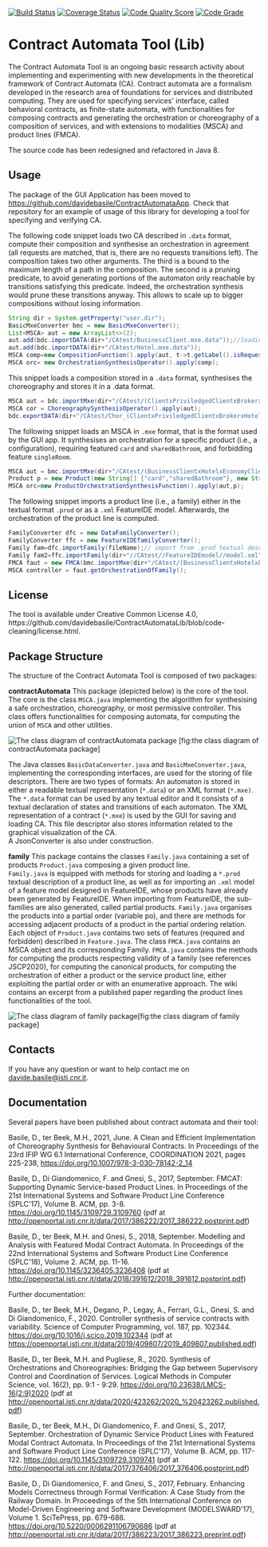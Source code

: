 [![Build Status](https://travis-ci.com/davidebasile/ContractAutomataLib.svg?branch=code-cleaning)](https://travis-ci.com/davidebasile/ContractAutomataLib)
[![Coverage Status](https://coveralls.io/repos/github/davidebasile/ContractAutomataLib/badge.svg?branch=code-cleaning)](https://coveralls.io/github/davidebasile/ContractAutomataLib?branch=code-cleaning)
[![Code Quality Score](https://www.code-inspector.com/project/23757/score/svg)](https://frontend.code-inspector.com/public/project/23757/ContractAutomataLib/dashboard)
[![Code Grade](https://www.code-inspector.com/project/23757/status/svg)](https://frontend.code-inspector.com/public/project/23757/ContractAutomataLib/dashboard)


<h1>Contract Automata Tool (Lib) </h1>

The Contract Automata Tool is an ongoing basic research activity about implementing 
and experimenting with new developments in the theoretical framework of Contract Automata (CA).
Contract automata are a formalism developed in the research area of foundations for services and distributed 
computing.
They are used for specifying services' interface, called behavioral contracts, 
 as finite-state automata, with functionalities for composing contracts and generating the 
 orchestration or choreography of a composition of services, and with extensions to modalities (MSCA) and product 
 lines (FMCA).

The source code has been redesigned and refactored  in Java 8.

<h2>Usage</h2>

The  package  of the GUI Application has been moved to https://github.com/davidebasile/ContractAutomataApp.
Check that repository for an example of usage of this library for developing a tool for specifying and verifying 
CA.


The following code snippet loads two CA described in `.data` format, compute their composition and synthesise 
an orchestration in agreement (all requests are matched, that is, there are no requests transitions left). 
The composition takes two other arguments. The third is a bound to the maximum length of a path in the composition. 
The second is a pruning predicate, to avoid generating portions of the automaton only reachable by transitions 
satisfying this predicate. Indeed, the orchestration synthesis would prune these transitions anyway.
This allows to scale up to bigger compositions without losing information.
```java
String dir = System.getProperty("user.dir");
BasicMxeConverter bmc = new BasicMxeConverter();
List<MSCA> aut = new ArrayList<>(2);	
aut.add(bdc.importDATA(dir+"/CAtest/BusinessClient.mxe.data"));//loading textual .data description of a CA
aut.add(bdc.importDATA(dir+"/CAtest/Hotel.mxe.data"));
MSCA comp=new CompositionFunction().apply(aut, t->t.getLabel().isRequest(),100);
MSCA orc= new OrchestrationSynthesisOperator().apply(comp);
```

This snippet loads a composition stored in a `.data` format, synthesises the choreography and stores it 
in a .data format.
```java
MSCA aut = bdc.importMxe(dir+"/CAtest/(ClientxPriviledgedClientxBrokerxHotelxHotel).mxe.data");
MSCA cor = ChoreographySynthesisOperator().apply(aut);
bdc.exportDATA(dir+"/CAtest/Chor_(ClientxPriviledgedClientxBrokerxHotelxHotel).data",cor);
```

The following snippet loads an MSCA in `.mxe` format, that is the format used by the GUI app. 
It synthesises an orchestration for a specific product (i.e., a configuration), requiring featured 
`card` and `sharedBathroom`, and forbidding feature `singleRoom`.
```java
MSCA aut = bmc.importMxe(dir+"/CAtest/(BusinessClientxHotelxEconomyClient).mxe");		
Product p = new Product(new String[] {"card","sharedBathroom"}, new String[] {"singleRoom"});
MSCA orc=new ProductOrchestrationSynthesisFunction().apply(aut,p);	
```

The following snippet imports a product line (i.e., a family) either in the textual format `.prod` or 
as a `.xml` FeatureIDE model. Afterwards, the orchestration of the product line is computed.
```java
FamilyConverter dfc = new DataFamilyConverter();
FamilyConverter ffc = new FeatureIDEfamilyConverter();
Family fam=dfc.importFamily(fileName);// import from .prod textual description of products
Family fam2=ffc.importFamily(dir+"//CAtest//FeatureIDEmodel//model.xml"); //import from FeatureIDE model
FMCA faut = new FMCA(bmc.importMxe(dir+"/CAtest/(BusinessClientxHotelxEconomyClient).mxe"),fam);
MSCA controller = faut.getOrchestrationOfFamily();		
```

<h2>License</h2>
The tool is available under Creative Common License 4.0,
 https://github.com/davidebasile/ContractAutomataLib/blob/code-cleaning/license.html.


<h2>Package Structure</h2>

The structure of the Contract Automata Tool is composed of two  packages:

**contractAutomata** This package (depicted below) is the core of the tool. 
The core is the class `MSCA.java` implementing the algorithm
for synthesising a safe orchestration, choreography, or most permissive controller.
This class offers functionalities for composing automata, for computing the union
of `MSCA` and other utilities. 

![The class diagram of contractAutomata package](./doc/contractAutomata_classdiagram.png)
[fig:the class diagram of contractAutomata package]

The Java classes `BasicDataConverter.java` and `BasicMxeConverter.java`, implementing 
the corresponding interfaces,   are used for the storing of file descriptors.
There are two types of formats: 
An automaton is stored in either a readable textual representation
(`*.data`) or an XML format (`*.mxe)`. The `*.data` format can be 
used by any textual editor and it consists of a textual
declaration of states and transitions of each automaton. The XML
representation of a contract (`*.mxe`) is used by the GUI for saving and
loading CA. This file descriptor also stores information related to
the graphical visualization of the CA.  
A JsonConverter is also under construction.


**family** 
This package contains the classes `Family.java` containing a set of products  `Product.java` composing a given product line.  
`Family.java` is equipped with methods for storing and loading a `*.prod`  textual description of a product line, as well as for importing 
an `.xml` model of a feature model designed in FeatureIDE, whose products have already been generated by FeatureIDE. 
When importing from FeatureIDE, the sub-families are also generated, called partial products.
`Family.java` organises the products into a partial order (variable po), and there are methods for accessing adjacent products 
of a product in the partial ordering relation.
Each object of  `Product.java` contains two sets of features (required and forbidden) described in `Feature.java`.
The class `FMCA.java` contains an MSCA object and its corresponding Family. 
`FMCA.java`  contains the methods for computing the products respecting validity of a family (see references JSCP2020), 
for computing the canonical products, for computing the orchestration of either a product or the service product line, either exploiting the partial order 
or with an enumerative approach. 
The wiki contains an excerpt from a published paper regarding the product lines functionalities of the tool.

![The class diagram of family package](./doc/family_classdiagram.png)[fig:the class diagram of family package]


<h2>Contacts</h2>

If you have any question or want to help contact me on davide.basile@isti.cnr.it.


<h2>Documentation</h2>

Several papers have been published about contract automata and their tool:

Basile, D., ter Beek, M.H., 2021, June. A Clean and Efficient Implementation of Choreography Synthesis for Behavioural Contracts. 
In Proceedings of the 23rd IFIP WG 6.1 International Conference, COORDINATION 2021, pages 225-238, 
https://doi.org/10.1007/978-3-030-78142-2_14


Basile, D., Di Giandomenico, F. and Gnesi, S., 2017, September. FMCAT: Supporting Dynamic Service-based Product Lines. In Proceedings of the 21st International Systems and Software Product Line Conference (SPLC'17), Volume B. ACM, pp. 3-8.
https://doi.org/10.1145/3109729.3109760
(pdf at http://openportal.isti.cnr.it/data/2017/386222/2017_386222.postprint.pdf)

Basile, D., ter Beek, M.H. and Gnesi, S., 2018, September. Modelling and Analysis with Featured Modal Contract Automata. In Proceedings of the 22nd International Systems and Software Product Line Conference (SPLC'18), Volume 2. ACM, pp. 11-16.
https://doi.org/10.1145/3236405.3236408
(pdf at http://openportal.isti.cnr.it/data/2018/391612/2018_391612.postprint.pdf)

Further documentation:

Basile, D., ter Beek, M.H., Degano, P., Legay, A., Ferrari, G.L., Gnesi, S. and Di Giandomenico, F., 2020. Controller synthesis of service contracts with variability. Science of Computer Programming, vol. 187, pp. 102344.
https://doi.org/10.1016/j.scico.2019.102344
(pdf at https://openportal.isti.cnr.it/data/2019/409807/2019_409807.published.pdf)

Basile, D., ter Beek, M.H. and Pugliese, R., 2020. Synthesis of Orchestrations and Choreographies: Bridging the Gap between Supervisory Control and Coordination of Services. Logical Methods in Computer Science, vol. 16(2), pp. 9:1 - 9:29.
https://doi.org/10.23638/LMCS-16(2:9)2020
(pdf at http://openportal.isti.cnr.it/data/2020/423262/2020_%20423262.published.pdf)

Basile, D., ter Beek, M.H., Di Giandomenico, F. and Gnesi, S., 2017, September. Orchestration of Dynamic Service Product Lines with Featured Modal Contract Automata. In Proceedings of the 21st International Systems and Software Product Line Conference (SPLC'17), Volume B. ACM, pp. 117-122.
https://doi.org/10.1145/3109729.3109741
(pdf at http://openportal.isti.cnr.it/data/2017/376406/2017_376406.postprint.pdf)

Basile, D., Di Giandomenico, F. and Gnesi, S., 2017, February. Enhancing Models Correctness through Formal Verification: A Case Study from the Railway Domain. In Proceedings of the 5th International Conference on Model-Driven Engineering and Software Development (MODELSWARD'17), Volume 1. SciTePress, pp. 679-686.
https://doi.org/10.5220/0006291106790686
(pdf at http://openportal.isti.cnr.it/data/2017/386223/2017_386223.preprint.pdf)

